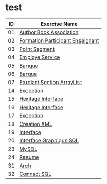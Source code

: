 # test

| ID | Exercise Name                                       |
|----|-----------------------------------------------------|
| 01 | [Author Book Association](https://github.com/islembenmaalem/test/tree/A1/01-%20author%20book%20association)          |
| 02 | [Formation Participant Enseignant](https://github.com/islembenmaalem/test/tree/A1/02-%20formation%20participant%20enseignant) |
| 03 | [Point Segment](https://github.com/islembenmaalem/test/tree/A1/03-%20Point%20segment)                                   |
| 04 | [Employe Service](https://github.com/islembenmaalem/test/tree/A1/04-%20Employe%20service)                               |
| 05 | [Banque](https://github.com/islembenmaalem/test/tree/A1/05-%20Banque)                                                    |
| 06 | [Barque](https://github.com/islembenmaalem/test/tree/A1/06-%20Barque)                                                    |
| 07 | [Etudiant Section ArrayList](https://github.com/islembenmaalem/test/tree/A1/07-%20Etudiant%20section%20arraylist)        |
| 14 | [Exception](https://github.com/islembenmaalem/test/tree/A1/14-%20Exception)                                              |
| 15 | [Heritage Interface](https://github.com/islembenmaalem/test/tree/A1/15-%20heritage%20interface)                         |
| 16 | [Heritage Interface](https://github.com/islembenmaalem/test/tree/A1/16%20-%20heritage%20interface)                      |
| 17 | [Exception](https://github.com/islembenmaalem/test/tree/A1/17-%20Exception)                                              |
| 18 | [Creation XML](https://github.com/islembenmaalem/test/tree/A1/18-%20creation%20xml)                                      |
| 19 | [Interface](https://github.com/islembenmaalem/test/tree/A1/19-%20interface)                                              |
| 20 | [Interface Graphique SQL](https://github.com/islembenmaalem/test/tree/A1/20-%20interface%20graphique%20sql)             |
| 23 | [MySQL](https://github.com/islembenmaalem/test/tree/A1/23-%20MySQL)                                                       |
| 24 | [Resume](https://github.com/islembenmaalem/test/tree/A1/24-%20resume)                                                     |
| 31 | [Arch](https://github.com/islembenmaalem/test/tree/A1/31-%20arch)                                                         |
| 32 | [Connect SQL](https://github.com/islembenmaalem/test/tree/A1/32-%20connect%20sql)                                        |
